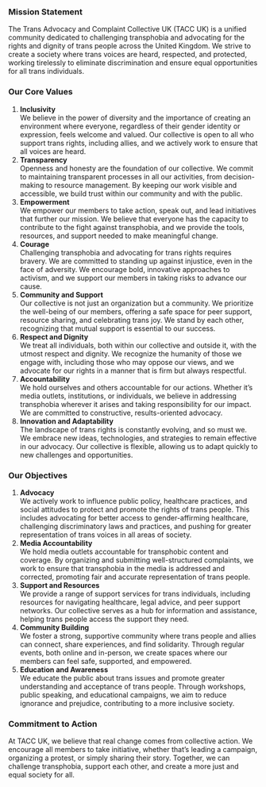 ### **Mission Statement**

The Trans Advocacy and Complaint Collective UK (TACC UK) is a unified community dedicated to challenging transphobia and advocating for the rights and dignity of trans people across the United Kingdom. We strive to create a society where trans voices are heard, respected, and protected, working tirelessly to eliminate discrimination and ensure equal opportunities for all trans individuals.

### **Our Core Values**

1. **Inclusivity**  
   We believe in the power of diversity and the importance of creating an environment where everyone, regardless of their gender identity or expression, feels welcome and valued. Our collective is open to all who support trans rights, including allies, and we actively work to ensure that all voices are heard.  
2. **Transparency**  
   Openness and honesty are the foundation of our collective. We commit to maintaining transparent processes in all our activities, from decision-making to resource management. By keeping our work visible and accessible, we build trust within our community and with the public.  
3. **Empowerment**  
   We empower our members to take action, speak out, and lead initiatives that further our mission. We believe that everyone has the capacity to contribute to the fight against transphobia, and we provide the tools, resources, and support needed to make meaningful change.  
4. **Courage**  
   Challenging transphobia and advocating for trans rights requires bravery. We are committed to standing up against injustice, even in the face of adversity. We encourage bold, innovative approaches to activism, and we support our members in taking risks to advance our cause.  
5. **Community and Support**  
   Our collective is not just an organization but a community. We prioritize the well-being of our members, offering a safe space for peer support, resource sharing, and celebrating trans joy. We stand by each other, recognizing that mutual support is essential to our success.  
6. **Respect and Dignity**  
   We treat all individuals, both within our collective and outside it, with the utmost respect and dignity. We recognize the humanity of those we engage with, including those who may oppose our views, and we advocate for our rights in a manner that is firm but always respectful.  
7. **Accountability**  
   We hold ourselves and others accountable for our actions. Whether it’s media outlets, institutions, or individuals, we believe in addressing transphobia wherever it arises and taking responsibility for our impact. We are committed to constructive, results-oriented advocacy.  
8. **Innovation and Adaptability**  
   The landscape of trans rights is constantly evolving, and so must we. We embrace new ideas, technologies, and strategies to remain effective in our advocacy. Our collective is flexible, allowing us to adapt quickly to new challenges and opportunities.

### **Our Objectives**

1. **Advocacy**  
   We actively work to influence public policy, healthcare practices, and social attitudes to protect and promote the rights of trans people. This includes advocating for better access to gender-affirming healthcare, challenging discriminatory laws and practices, and pushing for greater representation of trans voices in all areas of society.  
2. **Media Accountability**  
   We hold media outlets accountable for transphobic content and coverage. By organizing and submitting well-structured complaints, we work to ensure that transphobia in the media is addressed and corrected, promoting fair and accurate representation of trans people.  
3. **Support and Resources**  
   We provide a range of support services for trans individuals, including resources for navigating healthcare, legal advice, and peer support networks. Our collective serves as a hub for information and assistance, helping trans people access the support they need.  
4. **Community Building**  
   We foster a strong, supportive community where trans people and allies can connect, share experiences, and find solidarity. Through regular events, both online and in-person, we create spaces where our members can feel safe, supported, and empowered.  
5. **Education and Awareness**  
   We educate the public about trans issues and promote greater understanding and acceptance of trans people. Through workshops, public speaking, and educational campaigns, we aim to reduce ignorance and prejudice, contributing to a more inclusive society.

### **Commitment to Action**

At TACC UK, we believe that real change comes from collective action. We encourage all members to take initiative, whether that’s leading a campaign, organizing a protest, or simply sharing their story. Together, we can challenge transphobia, support each other, and create a more just and equal society for all.

